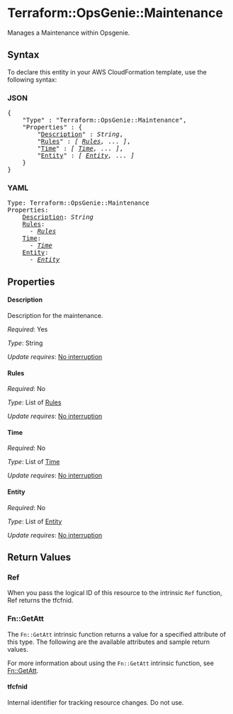 # Terraform::OpsGenie::Maintenance

Manages a Maintenance within Opsgenie.

## Syntax

To declare this entity in your AWS CloudFormation template, use the following syntax:

### JSON

<pre>
{
    "Type" : "Terraform::OpsGenie::Maintenance",
    "Properties" : {
        "<a href="#description" title="Description">Description</a>" : <i>String</i>,
        "<a href="#rules" title="Rules">Rules</a>" : <i>[ <a href="rules.md">Rules</a>, ... ]</i>,
        "<a href="#time" title="Time">Time</a>" : <i>[ <a href="time.md">Time</a>, ... ]</i>,
        "<a href="#entity" title="Entity">Entity</a>" : <i>[ <a href="entity.md">Entity</a>, ... ]</i>
    }
}
</pre>

### YAML

<pre>
Type: Terraform::OpsGenie::Maintenance
Properties:
    <a href="#description" title="Description">Description</a>: <i>String</i>
    <a href="#rules" title="Rules">Rules</a>: <i>
      - <a href="rules.md">Rules</a></i>
    <a href="#time" title="Time">Time</a>: <i>
      - <a href="time.md">Time</a></i>
    <a href="#entity" title="Entity">Entity</a>: <i>
      - <a href="entity.md">Entity</a></i>
</pre>

## Properties

#### Description

Description for the maintenance.

_Required_: Yes

_Type_: String

_Update requires_: [No interruption](https://docs.aws.amazon.com/AWSCloudFormation/latest/UserGuide/using-cfn-updating-stacks-update-behaviors.html#update-no-interrupt)

#### Rules

_Required_: No

_Type_: List of <a href="rules.md">Rules</a>

_Update requires_: [No interruption](https://docs.aws.amazon.com/AWSCloudFormation/latest/UserGuide/using-cfn-updating-stacks-update-behaviors.html#update-no-interrupt)

#### Time

_Required_: No

_Type_: List of <a href="time.md">Time</a>

_Update requires_: [No interruption](https://docs.aws.amazon.com/AWSCloudFormation/latest/UserGuide/using-cfn-updating-stacks-update-behaviors.html#update-no-interrupt)

#### Entity

_Required_: No

_Type_: List of <a href="entity.md">Entity</a>

_Update requires_: [No interruption](https://docs.aws.amazon.com/AWSCloudFormation/latest/UserGuide/using-cfn-updating-stacks-update-behaviors.html#update-no-interrupt)

## Return Values

### Ref

When you pass the logical ID of this resource to the intrinsic `Ref` function, Ref returns the tfcfnid.

### Fn::GetAtt

The `Fn::GetAtt` intrinsic function returns a value for a specified attribute of this type. The following are the available attributes and sample return values.

For more information about using the `Fn::GetAtt` intrinsic function, see [Fn::GetAtt](https://docs.aws.amazon.com/AWSCloudFormation/latest/UserGuide/intrinsic-function-reference-getatt.html).

#### tfcfnid

Internal identifier for tracking resource changes. Do not use.

